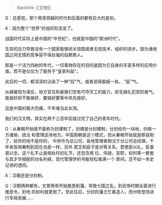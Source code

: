 > Backlink: [[文物]]

Q：总感觉。那个用青铜器的时代和后面的都有巨大的差别。

A：因为整个"世界"的组织形态变了。

战国时代实际上是中国的“中世纪"。也就是中国的"欧洲时代"。

生存的压力导致没有一个国家能够闭关锁国或者无视技术、组织的进步。因为诸侯国之间无情的竞争容不得丝毫的自欺欺人。

那是一个活力四射的年代，一切事物存在的目的是因为它自身的丰富多样的应用价值，而不是仅仅为了服务于“皇家利益"。

此后的一切，都深深的沾染了一种"奴"气，或者说得委婉一些， “臣"气。

从越被视为谋反，地方官员和豪族们空有巧夺天工的能力，却无越礼犯禁的勇气。能做好却不敢做好，要做好要等中央先做好。

这是中国的极大伤痛，千年难当此长哭。

我们的汉文明，其实在两千三百年前就过完了自己的青年时代。

Q：从秦朝开始就不能称为封建制了，封建是分封建制，分封给你一块地，你做一方诸侯，统治
和管理这块地方。中国周朝是这个模式，但从秦朝开始就是郡县制了，给你的地不是你的，
中央作为总公司，各地管理者相当于分公司总经理，千年来皆用秦制到现在也是一样。另外
君王和臣子是对等关系，君使臣以礼，臣事君以忠，这个礼不止是相处时的礼节，还包含用
位，伟禄，官职，权利等一整套与其才华相配的功名利禄，现代管理学的书能轻松堆满一个
房间，还不如一本史记讲的透彻。

A：汉朝还是分封制。

Q：汉朝两种都有，文景两帝开始推恩削藩，导致七国之乱。到武帝时期全面进行推恩令，封地
的权利就更弱了。至此往后，分封的藩王忙着造人，而州牧登场进行军阀发展......

